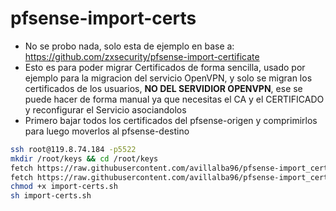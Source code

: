 # pfsense-import-certs

* No se probo nada, solo esta de ejemplo en base a:
<https://github.com/zxsecurity/pfsense-import-certificate>
* Esto es para poder migrar Certificados de forma sencilla, usado por ejemplo para la migracion del servicio OpenVPN, y solo se migran los certificados de los usuarios, **NO DEL SERVIDIOR OPENVPN**, ese se puede hacer de forma manual ya que necesitas el CA y el CERTIFICADO y reconfigurar el Servicio asociandolos
* Primero bajar todos los certificados del pfsense-origen y comprimirlos para luego moverlos al pfsense-destino
```bash
ssh root@119.8.74.184 -p5522
mkdir /root/keys && cd /root/keys
fetch https://raw.githubusercontent.com/avillalba96/pfsense-import_certs/refs/heads/master/import-cert.php?token=GHSAT0AAAAAACUP4EJK42IB5RT6BDJA5UEIZ4ARQ3A)
fetch https://raw.githubusercontent.com/avillalba96/pfsense-import_certs/refs/heads/master/import-certs.sh?token=GHSAT0AAAAAACUP4EJL3PPYN7TXRH6TOLY6Z4ARQ4A
chmod +x import-certs.sh
sh import-certs.sh
```
